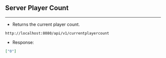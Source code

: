 ## Server Player Count
---
- Returns the current player count.
```
http://localhost:8080/api/v1/currentplayercount
```
- Response:
```json
["0"]
```